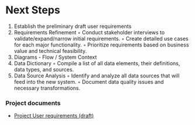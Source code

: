 # Next Steps

1. Establish the preliminary draft user requirements
2. Requirements Refinement
        ◦ Conduct stakeholder interviews to validate/expand/narrow initial requirements.
        ◦ Create detailed use cases for each major functionality.
        ◦ Prioritize requirements based on business value and technical feasibility.
3. Diagrams - Flow / System Context
        <!--
        ◦ Develop a high-level diagram showing how the new system will interact with external systems and users.
        ◦ Design flowcharts or UML activity diagrams to illustrate key business processes the system will support.
        -->
4. Data Dictionary
        ◦ Compile a list of all data elements, their definitions, data types, and sources.
5. Data Source Analysis
        ◦ Identify and analyze all data sources that will feed into the new system.
        ◦ Document data quality issues and necessary transformations.
<!--
6. Data Governance Plan
        ◦ Outline data ownership, access controls, and data quality management processes.
7. Risk Assessment
 Identify potential risks and mitigation strategies. 
 -->

### Project documents

- [Project User requirements (draft)](/docs/Project%20Requirements.md)
